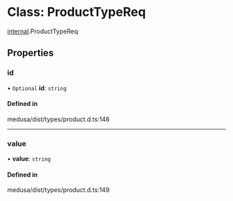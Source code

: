 # Class: ProductTypeReq

[internal](../modules/internal-18.md).ProductTypeReq

## Properties

### id

• `Optional` **id**: `string`

#### Defined in

medusa/dist/types/product.d.ts:148

___

### value

• **value**: `string`

#### Defined in

medusa/dist/types/product.d.ts:149
